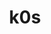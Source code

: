 ---
blog: https://medium.com/k0sproject
git: https://github.com/k0sproject/k0s
logohandle: k0sprojectio
sort: k0s
title: k0s
twitter: https://x.com/k0sproject
website: https://k0sproject.io/
---
